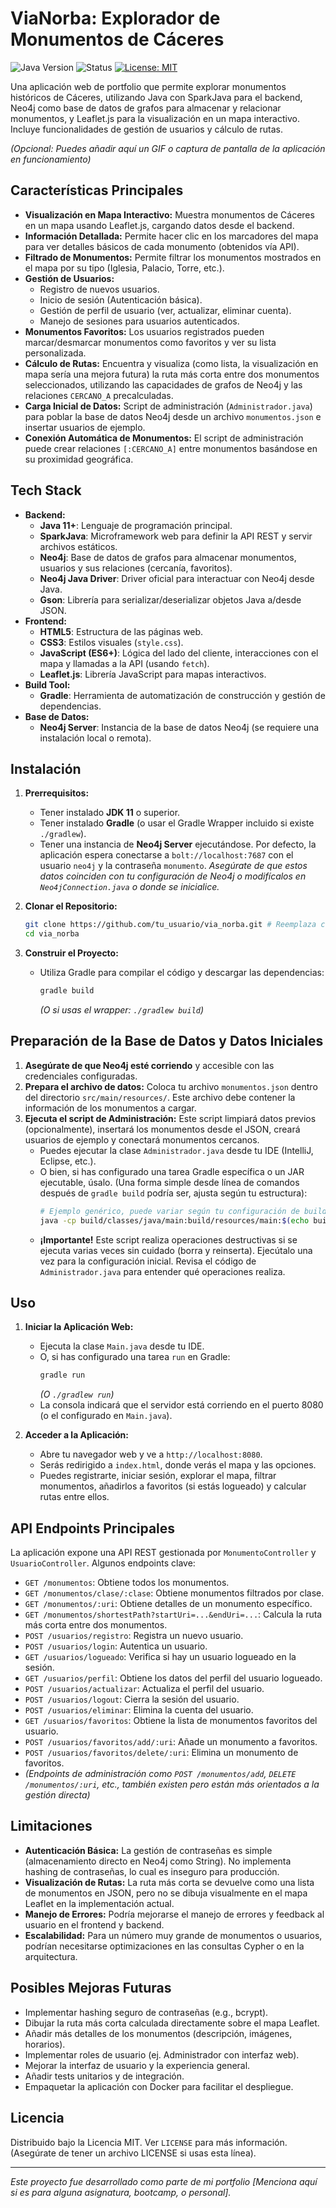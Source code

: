 # ViaNorba: Explorador de Monumentos de Cáceres

![Java Version](https://img.shields.io/badge/Java-11%2B-blue)
![Status](https://img.shields.io/badge/Status-Completo-brightgreen)
[![License: MIT](https://img.shields.io/badge/License-MIT-yellow.svg)](https://opensource.org/licenses/MIT) <!-- Asumiendo Licencia MIT, ajusta si es necesario -->

Una aplicación web de portfolio que permite explorar monumentos históricos de Cáceres, utilizando Java con SparkJava para el backend, Neo4j como base de datos de grafos para almacenar y relacionar monumentos, y Leaflet.js para la visualización en un mapa interactivo. Incluye funcionalidades de gestión de usuarios y cálculo de rutas.

*(Opcional: Puedes añadir aquí un GIF o captura de pantalla de la aplicación en funcionamiento)*
<!-- ![Demostración de ViaNorba](URL_A_TU_IMAGEN_O_GIF) -->

## Características Principales

*   **Visualización en Mapa Interactivo:** Muestra monumentos de Cáceres en un mapa usando Leaflet.js, cargando datos desde el backend.
*   **Información Detallada:** Permite hacer clic en los marcadores del mapa para ver detalles básicos de cada monumento (obtenidos vía API).
*   **Filtrado de Monumentos:** Permite filtrar los monumentos mostrados en el mapa por su tipo (Iglesia, Palacio, Torre, etc.).
*   **Gestión de Usuarios:**
    *   Registro de nuevos usuarios.
    *   Inicio de sesión (Autenticación básica).
    *   Gestión de perfil de usuario (ver, actualizar, eliminar cuenta).
    *   Manejo de sesiones para usuarios autenticados.
*   **Monumentos Favoritos:** Los usuarios registrados pueden marcar/desmarcar monumentos como favoritos y ver su lista personalizada.
*   **Cálculo de Rutas:** Encuentra y visualiza (como lista, la visualización en mapa sería una mejora futura) la ruta más corta entre dos monumentos seleccionados, utilizando las capacidades de grafos de Neo4j y las relaciones `CERCANO_A` precalculadas.
*   **Carga Inicial de Datos:** Script de administración (`Administrador.java`) para poblar la base de datos Neo4j desde un archivo `monumentos.json` e insertar usuarios de ejemplo.
*   **Conexión Automática de Monumentos:** El script de administración puede crear relaciones `[:CERCANO_A]` entre monumentos basándose en su proximidad geográfica.

## Tech Stack

*   **Backend:**
    *   **Java 11+**: Lenguaje de programación principal.
    *   **SparkJava**: Microframework web para definir la API REST y servir archivos estáticos.
    *   **Neo4j**: Base de datos de grafos para almacenar monumentos, usuarios y sus relaciones (cercanía, favoritos).
    *   **Neo4j Java Driver**: Driver oficial para interactuar con Neo4j desde Java.
    *   **Gson**: Librería para serializar/deserializar objetos Java a/desde JSON.
*   **Frontend:**
    *   **HTML5**: Estructura de las páginas web.
    *   **CSS3**: Estilos visuales (`style.css`).
    *   **JavaScript (ES6+)**: Lógica del lado del cliente, interacciones con el mapa y llamadas a la API (usando `fetch`).
    *   **Leaflet.js**: Librería JavaScript para mapas interactivos.
*   **Build Tool:**
    *   **Gradle**: Herramienta de automatización de construcción y gestión de dependencias.
*   **Base de Datos:**
    *   **Neo4j Server**: Instancia de la base de datos Neo4j (se requiere una instalación local o remota).

## Instalación

1.  **Prerrequisitos:**
    *   Tener instalado **JDK 11** o superior.
    *   Tener instalado **Gradle** (o usar el Gradle Wrapper incluido si existe `./gradlew`).
    *   Tener una instancia de **Neo4j Server** ejecutándose. Por defecto, la aplicación espera conectarse a `bolt://localhost:7687` con el usuario `neo4j` y la contraseña `monumento`. *Asegúrate de que estos datos coinciden con tu configuración de Neo4j o modifícalos en `Neo4jConnection.java` o donde se inicialice.*

2.  **Clonar el Repositorio:**
    ```bash
    git clone https://github.com/tu_usuario/via_norba.git # Reemplaza con tu URL
    cd via_norba
    ```

3.  **Construir el Proyecto:**
    *   Utiliza Gradle para compilar el código y descargar las dependencias:
        ```bash
        gradle build
        ```
        *(O si usas el wrapper: `./gradlew build`)*

## Preparación de la Base de Datos y Datos Iniciales

1.  **Asegúrate de que Neo4j esté corriendo** y accesible con las credenciales configuradas.
2.  **Prepara el archivo de datos:** Coloca tu archivo `monumentos.json` dentro del directorio `src/main/resources/`. Este archivo debe contener la información de los monumentos a cargar.
3.  **Ejecuta el script de Administración:** Este script limpiará datos previos (opcionalmente), insertará los monumentos desde el JSON, creará usuarios de ejemplo y conectará monumentos cercanos.
    *   Puedes ejecutar la clase `Administrador.java` desde tu IDE (IntelliJ, Eclipse, etc.).
    *   O bien, si has configurado una tarea Gradle específica o un JAR ejecutable, úsalo. (Una forma simple desde línea de comandos después de `gradle build` podría ser, ajusta según tu estructura):
        ```bash
        # Ejemplo genérico, puede variar según tu configuración de build
        java -cp build/classes/java/main:build/resources/main:$(echo build/libs/*.jar build/dependencies/* | tr ' ' ':') Administrador
        ```
    *   **¡Importante!** Este script realiza operaciones destructivas si se ejecuta varias veces sin cuidado (borra y reinserta). Ejecútalo una vez para la configuración inicial. Revisa el código de `Administrador.java` para entender qué operaciones realiza.

## Uso

1.  **Iniciar la Aplicación Web:**
    *   Ejecuta la clase `Main.java` desde tu IDE.
    *   O, si has configurado una tarea `run` en Gradle:
        ```bash
        gradle run
        ```
        *(O `./gradlew run`)*
    *   La consola indicará que el servidor está corriendo en el puerto 8080 (o el configurado en `Main.java`).

2.  **Acceder a la Aplicación:**
    *   Abre tu navegador web y ve a `http://localhost:8080`.
    *   Serás redirigido a `index.html`, donde verás el mapa y las opciones.
    *   Puedes registrarte, iniciar sesión, explorar el mapa, filtrar monumentos, añadirlos a favoritos (si estás logueado) y calcular rutas entre ellos.

## API Endpoints Principales

La aplicación expone una API REST gestionada por `MonumentoController` y `UsuarioController`. Algunos endpoints clave:

*   `GET /monumentos`: Obtiene todos los monumentos.
*   `GET /monumentos/clase/:clase`: Obtiene monumentos filtrados por clase.
*   `GET /monumentos/:uri`: Obtiene detalles de un monumento específico.
*   `GET /monumentos/shortestPath?startUri=...&endUri=...`: Calcula la ruta más corta entre dos monumentos.
*   `POST /usuarios/registro`: Registra un nuevo usuario.
*   `POST /usuarios/login`: Autentica un usuario.
*   `GET /usuarios/logueado`: Verifica si hay un usuario logueado en la sesión.
*   `GET /usuarios/perfil`: Obtiene los datos del perfil del usuario logueado.
*   `POST /usuarios/actualizar`: Actualiza el perfil del usuario.
*   `POST /usuarios/logout`: Cierra la sesión del usuario.
*   `POST /usuarios/eliminar`: Elimina la cuenta del usuario.
*   `GET /usuarios/favoritos`: Obtiene la lista de monumentos favoritos del usuario.
*   `POST /usuarios/favoritos/add/:uri`: Añade un monumento a favoritos.
*   `POST /usuarios/favoritos/delete/:uri`: Elimina un monumento de favoritos.
*   *(Endpoints de administración como `POST /monumentos/add`, `DELETE /monumentos/:uri`, etc., también existen pero están más orientados a la gestión directa)*

## Limitaciones

*   **Autenticación Básica:** La gestión de contraseñas es simple (almacenamiento directo en Neo4j como String). No implementa hashing de contraseñas, lo cual es inseguro para producción.
*   **Visualización de Rutas:** La ruta más corta se devuelve como una lista de monumentos en JSON, pero no se dibuja visualmente en el mapa Leaflet en la implementación actual.
*   **Manejo de Errores:** Podría mejorarse el manejo de errores y feedback al usuario en el frontend y backend.
*   **Escalabilidad:** Para un número muy grande de monumentos o usuarios, podrían necesitarse optimizaciones en las consultas Cypher o en la arquitectura.

## Posibles Mejoras Futuras

*   Implementar hashing seguro de contraseñas (e.g., bcrypt).
*   Dibujar la ruta más corta calculada directamente sobre el mapa Leaflet.
*   Añadir más detalles de los monumentos (descripción, imágenes, horarios).
*   Implementar roles de usuario (ej. Administrador con interfaz web).
*   Mejorar la interfaz de usuario y la experiencia general.
*   Añadir tests unitarios y de integración.
*   Empaquetar la aplicación con Docker para facilitar el despliegue.

## Licencia

Distribuido bajo la Licencia MIT. Ver `LICENSE` para más información. (Asegúrate de tener un archivo LICENSE si usas esta línea).

---

*Este proyecto fue desarrollado como parte de mi portfolio [Menciona aquí si es para alguna asignatura, bootcamp, o personal].*
